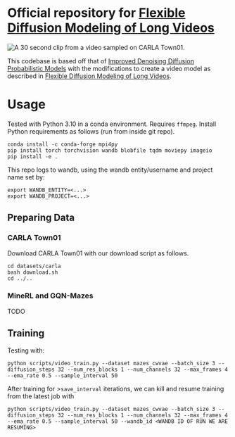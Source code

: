 # Official repository for [Flexible Diffusion Modeling of Long Videos](https://arxiv.org/abs/2205.11495)

![A 30 second clip from a video sampled on CARLA Town01.](https://www.cs.ubc.ca/~wsgh/fdm/video_arrays/carla-part-of-long-sample.gif)

This codebase is based off that of [Improved Denoising Diffusion Probabilistic Models](https://arxiv.org/abs/2102.09672) with the modifications to create a video model as described in [Flexible Diffusion Modeling of Long Videos](https://arxiv.org/abs/2205.11495).

# Usage

Tested with Python 3.10 in a conda environment. Requires `ffmpeg`. Install Python requirements as follows (run from inside git repo).
```
conda install -c conda-forge mpi4py
pip install torch torchvision wandb blobfile tqdm moviepy imageio
pip install -e .
```

This repo logs to wandb, using the wandb entity/username and project name set by:
```
export WANDB_ENTITY=<...>
export WANDB_PROJECT=<...>
```

## Preparing Data
### CARLA Town01
Download CARLA Town01 with our download script as follows.
```
cd datasets/carla
bash download.sh
cd ../..
```

### MineRL and GQN-Mazes
TODO

## Training
Testing with:
```
python scripts/video_train.py --dataset mazes_cwvae --batch_size 3 --diffusion_steps 32 --num_res_blocks 1 --num_channels 32 --max_frames 4 --ema_rate 0.5 --sample_interval 50
```
After training for >`save_interval` iterations, we can kill and resume training from the latest job with
```
python scripts/video_train.py --dataset mazes_cwvae --batch_size 3 --diffusion_steps 32 --num_res_blocks 1 --num_channels 32 --max_frames 4 --ema_rate 0.5 --sample_interval 50 --wandb_id <WANDB ID OF RUN WE ARE RESUMING>
```
